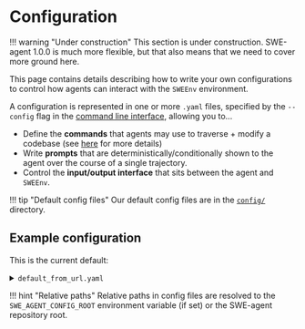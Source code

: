 # Configuration

!!! warning "Under construction"
    This section is under construction. SWE-agent 1.0.0 is much more flexible, but that also means that we need to cover more ground here.

This page contains details describing how to write your own configurations to control how agents can interact with the `SWEEnv` environment.

A configuration is represented in one or more `.yaml` files, specified by the `--config` flag in the [command line interface](../usage/cl_tutorial.md), allowing you to...

* Define the **commands** that agents may use to traverse + modify a codebase (see [here](tools.md) for more details)
* Write **prompts** that are deterministically/conditionally shown to the agent over the course of a single trajectory.
* Control the **input/output interface** that sits between the agent and `SWEEnv`.

!!! tip "Default config files"
    Our default config files are in the [`config/`](https://github.com/SWE-agent/SWE-agent/tree/main/config) directory.

## Example configuration

This is the current default:

<details>
<summary><code>default_from_url.yaml</code></summary>

```yaml title="config/default_from_url.yaml"
--8<-- "config/default_from_url.yaml"
```
</details>

!!! hint "Relative paths"
    Relative paths in config files are resolved to the `SWE_AGENT_CONFIG_ROOT` environment variable (if set)
    or the SWE-agent repository root.


